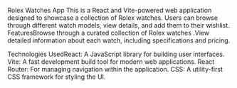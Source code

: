 Rolex Watches App
This is a React and Vite-powered web application designed to showcase a collection of Rolex watches.
Users can browse through different watch models, view details, and add them to their wishlist.
FeaturesBrowse through a curated collection of Rolex watches
.View detailed information about each watch, including specifications and pricing.

Technologies UsedReact: A JavaScript library for building user interfaces.
Vite: A fast development build tool for modern web applications.
React Router: For managing navigation within the application.
CSS: A utility-first CSS framework for styling the UI.

